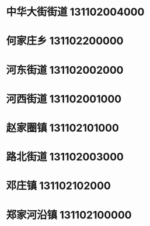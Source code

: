 # 中华大街街道 131102004000
# 何家庄乡 131102200000
# 河东街道 131102002000
# 河西街道 131102001000
# 赵家圈镇 131102101000
# 路北街道 131102003000
# 邓庄镇 131102102000
# 郑家河沿镇 131102100000
